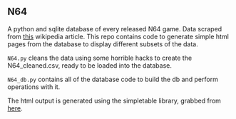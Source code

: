 N64
---

A python and sqlite database of every released N64 game. Data scraped from [this](https://en.wikipedia.org/wiki/List_of_Nintendo_64_games) wikipedia article. This repo contains code to generate simple html pages from the database to display different subsets of the data.

`N64.py` cleans the data using some horrible hacks to create the N64_cleaned.csv, ready to be loaded into the database.

`N64_db.py` contains all of the database code to build the db and perform operations with it.

The html output is generated using the simpletable library, grabbed from [here](https://github.com/matheusportela/simpletable).
